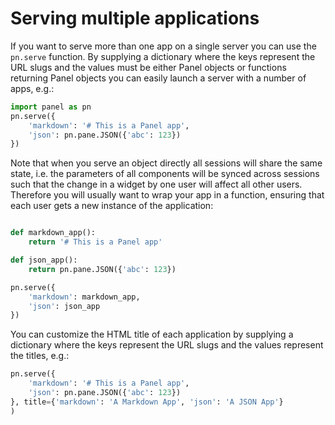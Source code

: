 # Serving multiple applications

If you want to serve more than one app on a single server you can use the ``pn.serve`` function. By supplying a dictionary where the keys represent the URL slugs and the values must be either Panel objects or functions returning Panel objects you can easily launch a server with a number of apps, e.g.:

```python
import panel as pn
pn.serve({
    'markdown': '# This is a Panel app',
    'json': pn.pane.JSON({'abc': 123})
})
```

Note that when you serve an object directly all sessions will share the same state, i.e. the parameters of all components will be synced across sessions such that the change in a widget by one user will affect all other users. Therefore you will usually want to wrap your app in a function, ensuring that each user gets a new instance of the application:

```python

def markdown_app():
    return '# This is a Panel app'

def json_app():
    return pn.pane.JSON({'abc': 123})

pn.serve({
    'markdown': markdown_app,
    'json': json_app
})
```

You can customize the HTML title of each application by supplying a dictionary where the keys represent the URL slugs and the values represent the titles, e.g.:

```python
pn.serve({
    'markdown': '# This is a Panel app',
    'json': pn.pane.JSON({'abc': 123})
}, title={'markdown': 'A Markdown App', 'json': 'A JSON App'}
)
```
